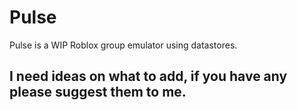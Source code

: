 # Pulse
Pulse is a WIP Roblox group emulator using datastores.
## I need ideas on what to add, if you have any please suggest them to me.
